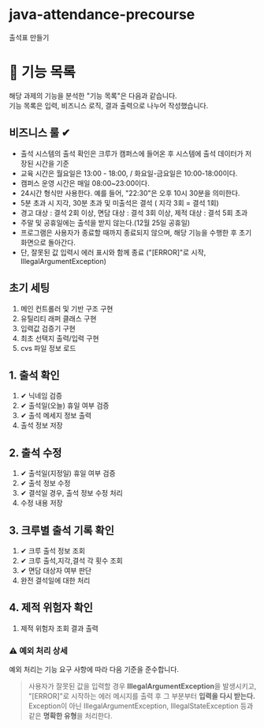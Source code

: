 # java-attendance-precourse

출석표 만들기

# 📝 기능 목록

해당 과제의 기능을 분석한 "기능 목록"은 다음과 같습니다.<br>
기능 목록은 입력, 비즈니스 로직, 결과 출력으로 나누어 작성했습니다.

## 비즈니스 룰 ✔

- 출석 시스템의 출석 확인은 크루가 캠퍼스에 들어온 후 시스템에 출석 데이터가 저장된 시간을 기준
- 교육 시간은 월요일은 13:00 - 18:00, / 화요일-금요일은 10:00-18:00이다.
- 캠퍼스 운영 시간은 매일 08:00~23:00이다.
- 24시간 형식만 사용한다. 예를 들어, "22:30"은 오후 10시 30분을 의미한다.
- 5분 초과 시 지각, 30분 초과 및 미출석은 결석 ( 지각 3회 = 결석 1회)
- 경고 대상 : 결석 2회 이상, 면담 대상 : 결석 3회 이상, 제적 대상 : 결석 5회 초과
- 주말 및 공휴일에는 출석을 받지 않는다.(12월 25일 공휴일)
- 프로그램은 사용자가 종료할 때까지 종료되지 않으며, 해당 기능을 수행한 후 초기 화면으로 돌아간다.
- 단, 잘못된 값 입력시 에러 표시와 함께 종료 ("[ERROR]"로 시작, IllegalArgumentException)

## 초기 세팅

1. 메인 컨트롤러 및 기반 구조 구현
2. 유틸리티 래퍼 클래스 구현
3. 입력값 검증기 구현
4. 최초 선택지 출력/입력 구현
5. cvs 파일 정보 로드

## 1. 출석 확인

1. ✔ 닉네임 검증
2. ✔ 출석일(오늘) 휴일 여부 검증
3. ✔ 출석 메세지 정보 출력
4. 출석 정보 저장

## 2. 출석 수정

1. ✔ 출석일(지정일) 휴일 여부 검증
2. ✔ 출석 정보 수정
3. ✔ 결석일 경우, 출석 정보 수정 처리
4. 수정 내용 저장

## 3. 크루별 출석 기록 확인

1. ✔ 크루 출석 정보 조회
2. ✔ 크루 출석,지각,결석 각 횟수 조회
3. ✔ 면담 대상자 여부 판단
4. 완전 결석일에 대한 처리

## 4. 제적 위험자 확인

1. 제적 위험자 조회 결과 출력

### ⚠️ 예외 처리 상세

예외 처리는 기능 요구 사항에 따라 다음 기준을 준수합니다.
> 사용자가 잘못된 값을 입력할 경우 **IllegalArgumentException**을 발생시키고,<br>
> "[ERROR]"로 시작하는 에러 메시지를 출력 후 그 부분부터 **입력을 다시 받는다.**<br>
> Exception이 아닌 IllegalArgumentException, IllegalStateException 등과 같은 **명확한 유형**을 처리한다.
